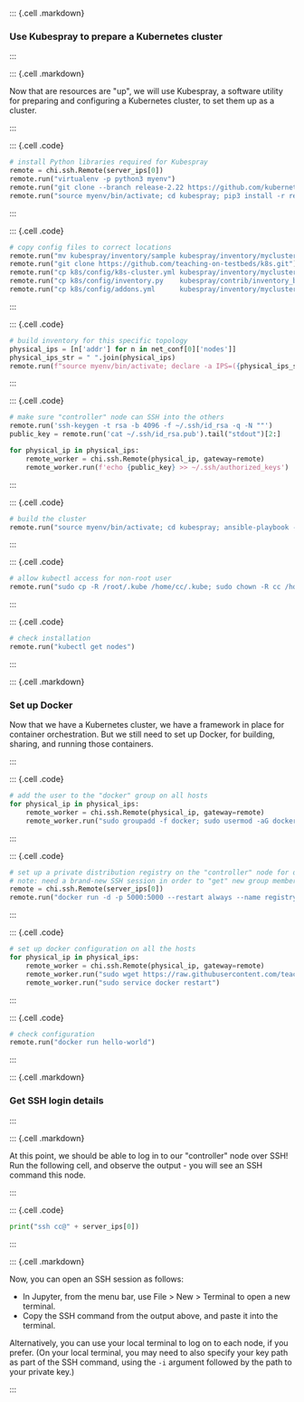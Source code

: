 
::: {.cell .markdown}

### Use Kubespray to prepare a Kubernetes cluster

:::


::: {.cell .markdown}

Now that are resources are "up", we will use Kubespray, a software utility for preparing and configuring a Kubernetes cluster, to set them up as a cluster.

:::


::: {.cell .code}
```python
# install Python libraries required for Kubespray
remote = chi.ssh.Remote(server_ips[0])
remote.run("virtualenv -p python3 myenv")
remote.run("git clone --branch release-2.22 https://github.com/kubernetes-sigs/kubespray.git")
remote.run("source myenv/bin/activate; cd kubespray; pip3 install -r requirements.txt")
```
:::

::: {.cell .code}
```python
# copy config files to correct locations
remote.run("mv kubespray/inventory/sample kubespray/inventory/mycluster")
remote.run("git clone https://github.com/teaching-on-testbeds/k8s.git")
remote.run("cp k8s/config/k8s-cluster.yml kubespray/inventory/mycluster/group_vars/k8s_cluster/k8s-cluster.yml")
remote.run("cp k8s/config/inventory.py    kubespray/contrib/inventory_builder/inventory.py")
remote.run("cp k8s/config/addons.yml      kubespray/inventory/mycluster/group_vars/k8s_cluster/addons.yml")
```
:::

::: {.cell .code}
```python
# build inventory for this specific topology
physical_ips = [n['addr'] for n in net_conf[0]['nodes']]
physical_ips_str = " ".join(physical_ips)
remote.run(f"source myenv/bin/activate; declare -a IPS=({physical_ips_str});"+"cd kubespray; CONFIG_FILE=inventory/mycluster/hosts.yaml python3 contrib/inventory_builder/inventory.py ${IPS[@]}")

```
:::


::: {.cell .code}
```python
# make sure "controller" node can SSH into the others
remote.run('ssh-keygen -t rsa -b 4096 -f ~/.ssh/id_rsa -q -N ""')
public_key = remote.run('cat ~/.ssh/id_rsa.pub').tail("stdout")[2:]

for physical_ip in physical_ips:
    remote_worker = chi.ssh.Remote(physical_ip, gateway=remote)
    remote_worker.run(f'echo {public_key} >> ~/.ssh/authorized_keys') 
```
:::


::: {.cell .code}
```python
# build the cluster
remote.run("source myenv/bin/activate; cd kubespray; ansible-playbook -i inventory/mycluster/hosts.yaml  --become --become-user=root cluster.yml")
```
:::

::: {.cell .code}
```python
# allow kubectl access for non-root user
remote.run("sudo cp -R /root/.kube /home/cc/.kube; sudo chown -R cc /home/cc/.kube; sudo chgrp -R cc /home/cc/.kube")
```
:::

::: {.cell .code}
```python
# check installation
remote.run("kubectl get nodes")
```
:::


::: {.cell .markdown}

### Set up Docker

Now that we have a Kubernetes cluster, we have a framework in place for container orchestration. But we still need to set up Docker, for building, sharing, and running those containers.

:::

::: {.cell .code}
```python
# add the user to the "docker" group on all hosts
for physical_ip in physical_ips:
    remote_worker = chi.ssh.Remote(physical_ip, gateway=remote)
    remote_worker.run("sudo groupadd -f docker; sudo usermod -aG docker $USER")
```
:::


::: {.cell .code}
```python
# set up a private distribution registry on the "controller" node for distributing containers
# note: need a brand-new SSH session in order to "get" new group membership
remote = chi.ssh.Remote(server_ips[0])
remote.run("docker run -d -p 5000:5000 --restart always --name registry registry:2")
```
:::

::: {.cell .code}
```python
# set up docker configuration on all the hosts
for physical_ip in physical_ips:
    remote_worker = chi.ssh.Remote(physical_ip, gateway=remote)
    remote_worker.run("sudo wget https://raw.githubusercontent.com/teaching-on-testbeds/k8s/main/config/daemon.json -O /etc/docker/daemon.json")
    remote_worker.run("sudo service docker restart")

```
:::


::: {.cell .code}
```python
# check configuration
remote.run("docker run hello-world")
```
:::



::: {.cell .markdown}

### Get SSH login details

:::


::: {.cell .markdown}

At this point, we should be able to log in to our "controller" node over SSH! Run the following cell, and observe the output - you will see an SSH command this node.

:::


::: {.cell .code}
```python
print("ssh cc@" + server_ips[0])
```
:::



::: {.cell .markdown}

Now, you can open an SSH session as follows:

* In Jupyter, from the menu bar, use File > New > Terminal to open a new terminal.
* Copy the SSH command from the output above, and paste it into the terminal.

Alternatively, you can use your local terminal to log on to each node, if you prefer. (On your local terminal, you may need to also specify your key path as part of the SSH command, using the `-i` argument followed by the path to your private key.)

:::
     
